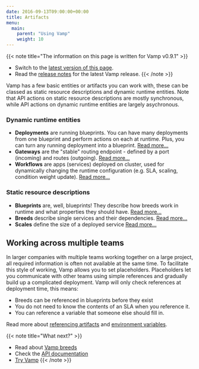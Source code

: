 ```yaml
---
date: 2016-09-13T09:00:00+00:00
title: Artifacts
menu:
  main:
    parent: "Using Vamp"
    weight: 10
---
```


{{< note title="The information on this page is written for Vamp v0.9.1" >}}

* Switch to the [latest version of this page](/documentation/using-vamp/artifacts).
* Read the [release notes](/documentation/release-notes/latest) for the latest Vamp release.
{{< /note >}}

Vamp has a few basic entities or artifacts you can work with, these can be classed as static resource descriptions and dynamic runtime entities. Note that API actions on static resource descriptions are mostly synchronous, while API actions on dynamic runtime entities are largely asychronous.

### Dynamic runtime entities

-   **Deployments** are running blueprints. You can have many deployments from one blueprint and perform actions on each at runtime. Plus, you can turn any running deployment into a blueprint.  [Read more...](/documentation/using-vamp/v0.9.1/deployments/)  
-   **Gateways** are the "stable" routing endpoint - defined by a port (incoming) and routes (outgoing).  [Read more...](/documentation/using-vamp/v0.9.1/gateways/) 
-   **Workflows** are apps (services) deployed on cluster, used for dynamically changing the runtime configuration (e.g. SLA, scaling, condition weight update).  [Read more...](/documentation/using-vamp/v0.9.1/workflows/)

### Static resource descriptions

-   **Blueprints** are, well, blueprints! They describe how breeds work in runtime and what properties they should have.  [Read more...](/documentation/v0.9.1/using-vamp/blueprints/)  
-   **Breeds** describe single services and their dependencies.  [Read more...](/documentation/v0.9.1/using-vamp/breeds/)
-   **Scales** define the size of a deployed service [Read more...](documentation/using-vamp/v0.9.1/blueprints/#scale)

## Working across multiple teams

In larger companies with multiple teams working together on a large project, all required information is often not available at the same time. To facilitate this style of working, Vamp allows you to set placeholders. Placeholders let you communicate with other teams using simple references and gradually build up a complicated deployment. Vamp will only check references at deployment time, this means:

- Breeds can be referenced in blueprints before they exist 
- You do not need to know the contents of an SLA when you reference it.
- You can reference a variable that someone else should fill in.

Read more about [referencing artifacts](/documentation/using-vamp/v0.9.1/references/) and [environment variables](/documentation/using-vamp/v0.9.1/environment-variables/).

{{< note title="What next?" >}}
* Read about [Vamp breeds](/documentation/using-vamp/v0.9.1/breeds/)
* Check the [API documentation](/documentation/api/v0.9.1/api-reference)
* [Try Vamp](/documentation/installation/hello-world)
{{< /note >}}
